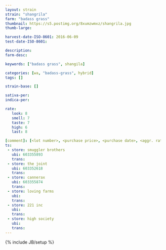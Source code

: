 ```yaml
---
layout: strain
strain: "shangrila"
farm: "badass grass"
thumbnail: https://s5.postimg.org/8xumzwmxz/shangrila.jpg
thumb-large: 

harvest-date-ISO-8601: 2016-06-09
test-date-ISO-8601: 

description: 
farm-desc: 

keywords: ["badass grass", shangila]

categories: [wa, "badass-grass", hybrid]
tags: []

strain-base: []

sativa-per: 
indica-per: 

rate:
   look: 8
   smell: 7
   taste: 7
   high: 6
   last: 8

[comment]: [<lot number>, <purchase price>, <purchase date>, <aggr. rating (of 5)>]
ts: 
 - store: smuggler brothers
   ubi: 603355893
   trans: 
 - store: the joint
   ubi: 603352618
   trans: 
 - store: cannerax
   ubi: 603355874
   trans: 
 - store: loving farms
   ubi: 
   trans: 
 - store: 221 inc
   ubi: 
   trans: 
 - store: high society
   ubi: 
   trans: 
---
```

{% include JB/setup %}
